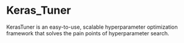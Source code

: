# Keras_Tuner
KerasTuner is an easy-to-use, scalable hyperparameter optimization framework that solves the pain points of hyperparameter search.
